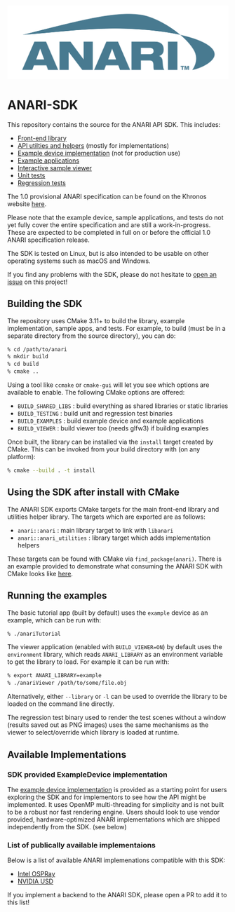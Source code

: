 ![logo](https://github.com/KhronosGroup/ANARI-Docs/blob/main/images/anari_RGB_Mar20.svg)

ANARI-SDK
=========

This repository contains the source for the ANARI API SDK. This includes:

- [Front-end library](libs/anari)
- [API utilties and helpers](libs/anari_utilities) (mostly for implementations)
- [Example device implementation](examples/example_device) (not for production use)
- [Example applications](examples/)
- [Interactive sample viewer](examples/viewer)
- [Unit tests](tests/unit)
- [Regression tests](tests/regression)

The 1.0 provisional ANARI specification can be found on the Khronos website
[here](https://www.khronos.org/registry/ANARI/).

Please note that the example device, sample applications, and tests do not yet
fully cover the entire specification and are still a work-in-progress. These
are expected to be completed in full on or before the official 1.0 ANARI
specification release.

The SDK is tested on Linux, but is also intended to be usable on other operating
systems such as macOS and Windows.

If you find any problems with the SDK, please do not hesitate to
[open an issue](https://github.com/KhronosGroup/ANARI-SDK/issues/new) on this
project!

## Building the SDK

The repository uses CMake 3.11+ to build the library, example implementation,
sample apps, and tests. For example, to build (must be in a separate directory
from the source directory), you can do:

```bash
% cd /path/to/anari
% mkdir build
% cd build
% cmake ..
```

Using a tool like `ccmake` or `cmake-gui` will let you see which options are
available to enable. The following CMake options are offered:

- `BUILD_SHARED_LIBS` : build everything as shared libraries or static libraries
- `BUILD_TESTING`     : build unit and regression test binaries
- `BUILD_EXAMPLES`    : build example device and example applications
- `BUILD_VIEWER`      : build viewer too (needs glfw3) if building examples

Once built, the library can be installed via the `install` target created by
CMake. This can be invoked from your build directory with (on any platform):

```bash
% cmake --build . -t install
```

## Using the SDK after install with CMake

The ANARI SDK exports CMake targets for the main front-end library and utilities
helper library. The targets which are exported are as follows:

- `anari::anari` : main library target to link with `libanari`
- `anari::anari_utilities` : library target which adds implementation helpers

These targets can be found with CMake via `find_package(anari)`. There is an
example provided to demonstrate what consuming the ANARI SDK with CMake looks
like [here](examples/cmake_find_anari).

## Running the examples

The basic tutorial app (built by default) uses the `example` device as an
example, which can be run with:

```bash
% ./anariTutorial
```

The viewer application (enabled with `BUILD_VIEWER=ON`) by default uses the
`environment` library, which reads `ANARI_LIBRARY` as an environment variable to
get the library to load. For example it can be run with:

```bash
% export ANARI_LIBRARY=example
% ./anariViewer /path/to/some/file.obj
```

Alternatively, either `--library` or `-l` can be used to override the library to
be loaded on the command line directly.

The regression test binary used to render the test scenes without a window
(results saved out as PNG images) uses the same mechanisms as the viewer to
select/override which library is loaded at runtime.

## Available Implementations

### SDK provided ExampleDevice implementation

The [example device implementation](examples/example_device) is provided as a
starting point for users exploring the SDK and for implementors to see how the
API might be implemented. It uses OpenMP multi-threading for simplicity and is
not built to be a robust nor fast rendering engine. Users should look to use
vendor provided, hardware-optimized ANARI implementations which are shipped
independently from the SDK. (see below)

### List of publically available implementaions

Below is a list of available ANARI implemenations compatible with this SDK:

- [Intel OSPRay](https://github.com/ospray/anari-ospray)
- [NVIDIA USD](https://github.com/NVIDIA-Omniverse/AnariUsdDevice)

If you implement a backend to the ANARI SDK, please open a PR to add it to this
list!
